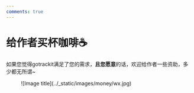 ```yaml
---
comments: true
---
```


# 给作者买杯咖啡☕

如果您觉得gotrackit满足了您的需求，**且您愿意**的话，欢迎给作者一些资助，多少都无所谓~

<figure markdown="span">
  ![Image title](../_static/images/money/wx.jpg)
</figure>